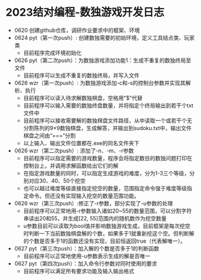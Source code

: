 # 2023结对编程-数独游戏开发日志
- 0620 创建github仓库，调研作业要求中的框架、环境
- 0624 pyt（第一次push）: 创建数独需要的初始环境，定义工具结点类、玩家类
    - 目前程序完成环境初始化
- 0626 pyt（第二次push）：为数独游戏添加功能1：生成不重复的数独终局至文件
    - 目前程序可以生成不重复的数独终局，并写入文件
- 0626 wzr（第一次push）: 为数独游戏添加-c和-s的控制台参数并实现其解析、执行
    - 目前程序可以读入待求解数独棋盘，空格用"$"代替
    - 目前程序可以输入需要的数独终盘数量，并将指定个终局输出到若干个txt文件中
    - 目前程序可以接收需要解的数独棋盘文件路径，从中读取一个或若干个无分割陈列的9×9数独棋盘，生成解答，并输出到sudoku.txt中，输出文件棋盘之间由“===”分割
    - 以上输入、输出文件位置都在.exe的同名文件夹下
- 0626 wzr（第二次push）: 添加了-n、-m、-r参数
    - 目前程序可以指定需要的游戏数量，程序会将指定数目的数独问题打印在控制台上，并调用求解函数给出它们的解
    - 在指定游戏数量的同时，可以指定生成游戏的难度，分为1-3三个等级，分别对应30、40、50个挖空
    - 也可以越过难度等级直接指定挖空的数量，范围指定命令强于难度等级指定命令。但还没有实现输入挖空的数量范围功能。
- 0626 wzr（第三次push）:修正了-r参数，部分实现了-u参数的处理
    - 目前程序可以正常地用-r参数输入诸如20~55的数量范围，可以分割字符串读出20和55，并生成[22, 55]范围内的随机数作为挖空数量
    - u参数目前可以读取为bool值并影响数独游戏生成，目前框架是每次挖空时判断一下当前数独棋盘解的个数，如果多于1就重新挖这个空。但判断解的个数是否多于1的函数还没有实现，目前恒返回true（代表解唯一）。
- 0627 pyt（第三次push）：加入解的个数是否多于1的判断函数
    - 目前程序可以正常地使用-u参数表示生成的解是否唯一
- 0627 pyt（第四次push）：加入命令行参数对同时使用的要求
    - 目前程序可以满足所有要求功能及输入输出格式
